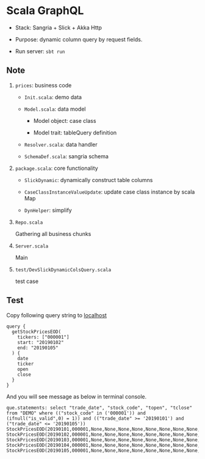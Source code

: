 # Scala GraphQL

- Stack: Sangria + Slick + Akka Http

- Purpose: dynamic column query by request fields.

- Run server: `sbt run`

## Note 

1. `prices`: business code

    - `Init.scala`: demo data
    
    - `Model.scala`: data model
    
        - Model object: case class
        
        - Model trait: tableQuery definition
    
    - `Resolver.scala`: data handler
    
    - `SchemaDef.scala`: sangria schema


2. `package.scala`: core functionality

    - `SlickDynamic`: dynamically construct table columns
    
    - `CaseClassInstanceValueUpdate`: update case class instance by scala Map
    
    - `DynHelper`: simplify 


3. `Repo.scala`

    Gathering all business chunks

    
4. `Server.scala`

    Main


5. `test/DevSlickDynamicColsQuery.scala`

    test case



## Test

Copy following query string to [localhost](http://localhost:8070/graphql)

```
query {
  getStockPricesEOD(
    tickers: ["000001"] 
    start: "20190102" 
    end: "20190105"
  ) {
    date
    ticker
    open
    close
  }
}
```

And you will see message as below in terminal console.

```
que.statements: select "trade_date", "stock_code", "topen", "tclose" from "DEMO" where (("stock_code" in ('000001')) and (ifnull("is_valid",0) = 1)) and (("trade_date" >= '20190101') and ("trade_date" <= '20190105'))
StockPricesEOD(20190101,000001,None,None,None,None,None,None,None,None,None,None,Some(10.0),None,None,Some(13.0),None,None,None,None,None)
StockPricesEOD(20190102,000001,None,None,None,None,None,None,None,None,None,None,Some(10.0),None,None,Some(13.0),None,None,None,None,None)
StockPricesEOD(20190103,000001,None,None,None,None,None,None,None,None,None,None,Some(10.0),None,None,Some(13.0),None,None,None,None,None)
StockPricesEOD(20190104,000001,None,None,None,None,None,None,None,None,None,None,Some(10.0),None,None,Some(13.0),None,None,None,None,None)
StockPricesEOD(20190105,000001,None,None,None,None,None,None,None,None,None,None,Some(10.0),None,None,Some(13.0),None,None,None,None,None)
```
